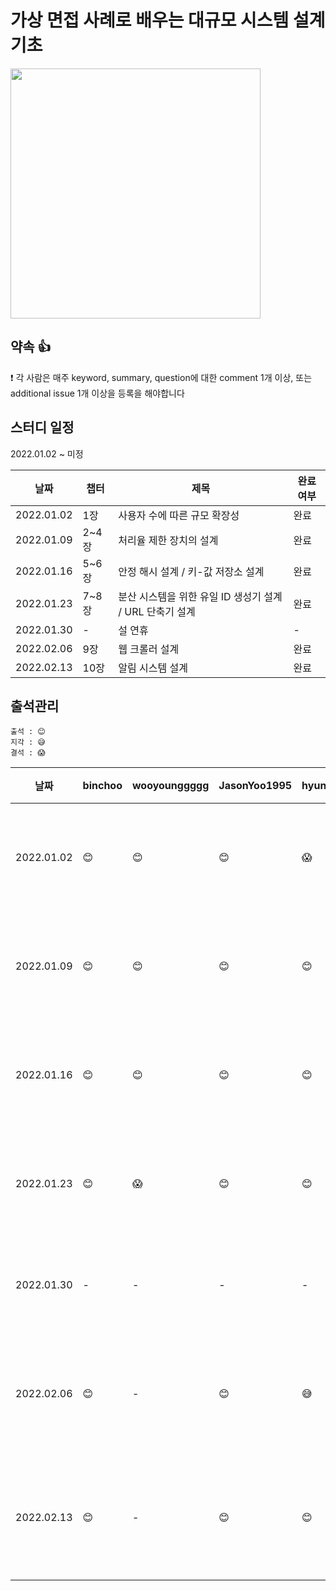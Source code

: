 # 가상 면접 사례로 배우는 대규모 시스템 설계 기초

<img src="https://user-images.githubusercontent.com/66045861/147304048-c7042a3a-9b40-436b-9186-4e9fc581b4c3.png" width="400"/>

## 약속 👍
❗ 각 사람은 매주 keyword, summary, question에 대한 comment 1개 이상, 또는 additional issue 1개 이상을 등록을 해야합니다

## 스터디 일정
2022.01.02 ~ 미정

|날짜|챕터|제목|완료여부|
|------|---|---|---|
|2022.01.02|1장|사용자 수에 따른 규모 확장성|완료|
|2022.01.09|2\~4장|처리율 제한 장치의 설계|완료|
|2022.01.16|5\~6장|안정 해시 설계 / 키-값 저장소 설계|완료|
|2022.01.23|7\~8장|분산 시스템을 위한 유일 ID 생성기 설계 / URL 단축기 설계|완료|
|2022.01.30|-|설 연휴|-|
|2022.02.06|9장|웹 크롤러 설계|완료|
|2022.02.13|10장|알림 시스템 설계|완료|

## 출석관리

```
출석 : 😊
지각 : 😅
결석 : 😱
```

|날짜|binchoo|wooyounggggg|JasonYoo1995|hyunrrr|ngwoon|비고|
|------|---|---|---|---|---|---|
|2022.01.02|😊|😊|😊|😱|😊|온라인으로 진행|
|2022.01.09|😊|😊|😊|😊|😊|온라인으로 진행|
|2022.01.16|😊|😊|😊|😊|😊|온라인으로 진행|
|2022.01.23|😊|😱|😊|😊|😊|온라인으로 진행|
|2022.01.30|-|-|-|-|-|설 연휴로 휴식|
|2022.02.06|😊|-|😊|😅|😊|오프라인으로 진행|
|2022.02.13|😊|-|😊|😊|😊|오프라인으로 진행|
